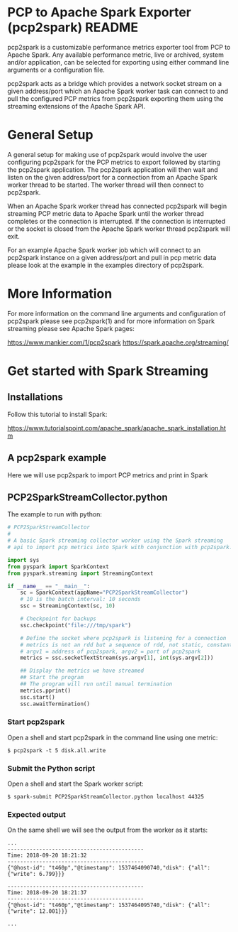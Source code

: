 # PCP to Apache Spark Exporter (pcp2spark) README

pcp2spark is a customizable performance metrics exporter tool from
PCP to Apache Spark. Any available performance metric, live or
archived, system and/or application, can be selected for exporting
using either command line arguments or a configuration file.

pcp2spark acts as a bridge which provides a network socket stream on
a given address/port which an Apache Spark worker task can connect to
and pull the configured PCP metrics from pcp2spark exporting them
using the streaming extensions of the Apache Spark API.

# General Setup

A general setup for making use of pcp2spark would involve the user
configuring pcp2spark for the PCP metrics to export followed by
starting the pcp2spark application. The pcp2spark application will
then wait and listen on the given address/port for a connection from
an Apache Spark worker thread to be started. The worker thread will
then connect to pcp2spark.

When an Apache Spark worker thread has connected pcp2spark will begin
streaming PCP metric data to Apache Spark until the worker thread
completes or the connection is interrupted. If the connection is
interrupted or the socket is closed from the Apache Spark worker
thread pcp2spark will exit.

For an example Apache Spark worker job which will connect to an
pcp2spark instance on a given address/port and pull in pcp metric
data please look at the example in the examples directory of
pcp2spark.

# More Information

For more information on the command line arguments and configuration
of pcp2spark please see pcp2spark(1) and for more information on
Spark streaming please see Apache Spark pages:

https://www.mankier.com/1/pcp2spark
https://spark.apache.org/streaming/

# Get started with Spark Streaming

## Installations

Follow this tutorial to install Spark:

https://www.tutorialspoint.com/apache_spark/apache_spark_installation.htm

## A pcp2spark example

Here we will use pcp2spark to import PCP metrics and print in Spark

## PCP2SparkStreamCollector.python

The example to run with python:

```python
# PCP2SparkStreamCollector
#
# A basic Spark streaming collector worker using the Spark streaming
# api to import pcp metrics into Spark with conjunction with pcp2spark.

import sys
from pyspark import SparkContext
from pyspark.streaming import StreamingContext

if __name__ == "__main__":
    sc = SparkContext(appName="PCP2SparkStreamCollector")
    # 10 is the batch interval: 10 seconds
    ssc = StreamingContext(sc, 10)

    # Checkpoint for backups
    ssc.checkpoint("file:///tmp/spark")

    # Define the socket where pcp2spark is listening for a connection
    # metrics is not an rdd but a sequence of rdd, not static, constantly changing
    # argv1 = address of pcp2spark, argv2 = port of pcp2spark
    metrics = ssc.socketTextStream(sys.argv[1], int(sys.argv[2]))

    ## Display the metrics we have streamed
    ## Start the program
    ## The program will run until manual termination
    metrics.pprint()
    ssc.start()
    ssc.awaitTermination()
```

### Start pcp2spark

Open a shell and start pcp2spark in the command line using one metric:

```shell
$ pcp2spark -t 5 disk.all.write
```

### Submit the Python script

Open a shell and start the Spark worker script:

```shell
$ spark-submit PCP2SparkStreamCollector.python localhost 44325
```

### Expected output

On the same shell we will see the output from the worker as it starts:

```shell
...
-------------------------------------------
Time: 2018-09-20 18:21:32
-------------------------------------------
{"@host-id": "t460p","@timestamp": 1537464090740,"disk": {"all": {"write": 6.799}}}

-------------------------------------------
Time: 2018-09-20 18:21:37
-------------------------------------------
{"@host-id": "t460p","@timestamp": 1537464095740,"disk": {"all": {"write": 12.001}}}

...
```
